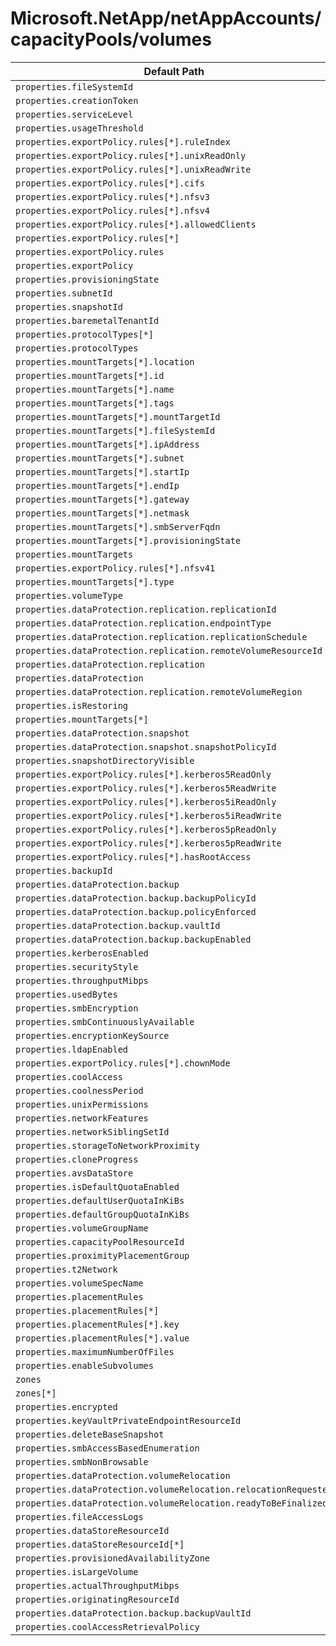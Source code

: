 # Microsoft.NetApp/netAppAccounts/capacityPools/volumes

| Default Path | Alias |
|---|---|
| `properties.fileSystemId` | `Microsoft.NetApp/netAppAccounts/capacityPools/volumes/fileSystemId` |
| `properties.creationToken` | `Microsoft.NetApp/netAppAccounts/capacityPools/volumes/creationToken` |
| `properties.serviceLevel` | `Microsoft.NetApp/netAppAccounts/capacityPools/volumes/serviceLevel` |
| `properties.usageThreshold` | `Microsoft.NetApp/netAppAccounts/capacityPools/volumes/usageThreshold` |
| `properties.exportPolicy.rules[*].ruleIndex` | `Microsoft.NetApp/netAppAccounts/capacityPools/volumes/exportPolicy.rules[*].ruleIndex` |
| `properties.exportPolicy.rules[*].unixReadOnly` | `Microsoft.NetApp/netAppAccounts/capacityPools/volumes/exportPolicy.rules[*].unixReadOnly` |
| `properties.exportPolicy.rules[*].unixReadWrite` | `Microsoft.NetApp/netAppAccounts/capacityPools/volumes/exportPolicy.rules[*].unixReadWrite` |
| `properties.exportPolicy.rules[*].cifs` | `Microsoft.NetApp/netAppAccounts/capacityPools/volumes/exportPolicy.rules[*].cifs` |
| `properties.exportPolicy.rules[*].nfsv3` | `Microsoft.NetApp/netAppAccounts/capacityPools/volumes/exportPolicy.rules[*].nfsv3` |
| `properties.exportPolicy.rules[*].nfsv4` | `Microsoft.NetApp/netAppAccounts/capacityPools/volumes/exportPolicy.rules[*].nfsv4` |
| `properties.exportPolicy.rules[*].allowedClients` | `Microsoft.NetApp/netAppAccounts/capacityPools/volumes/exportPolicy.rules[*].allowedClients` |
| `properties.exportPolicy.rules[*]` | `Microsoft.NetApp/netAppAccounts/capacityPools/volumes/exportPolicy.rules[*]` |
| `properties.exportPolicy.rules` | `Microsoft.NetApp/netAppAccounts/capacityPools/volumes/exportPolicy.rules` |
| `properties.exportPolicy` | `Microsoft.NetApp/netAppAccounts/capacityPools/volumes/exportPolicy` |
| `properties.provisioningState` | `Microsoft.NetApp/netAppAccounts/capacityPools/volumes/provisioningState` |
| `properties.subnetId` | `Microsoft.NetApp/netAppAccounts/capacityPools/volumes/subnetId` |
| `properties.snapshotId` | `Microsoft.NetApp/netAppAccounts/capacityPools/volumes/snapshotId` |
| `properties.baremetalTenantId` | `Microsoft.NetApp/netAppAccounts/capacityPools/volumes/baremetalTenantId` |
| `properties.protocolTypes[*]` | `Microsoft.NetApp/netAppAccounts/capacityPools/volumes/protocolTypes[*]` |
| `properties.protocolTypes` | `Microsoft.NetApp/netAppAccounts/capacityPools/volumes/protocolTypes` |
| `properties.mountTargets[*].location` | `Microsoft.NetApp/netAppAccounts/capacityPools/volumes/mountTargets[*].location` |
| `properties.mountTargets[*].id` | `Microsoft.NetApp/netAppAccounts/capacityPools/volumes/mountTargets[*].id` |
| `properties.mountTargets[*].name` | `Microsoft.NetApp/netAppAccounts/capacityPools/volumes/mountTargets[*].name` |
| `properties.mountTargets[*].tags` | `Microsoft.NetApp/netAppAccounts/capacityPools/volumes/mountTargets[*].tags` |
| `properties.mountTargets[*].mountTargetId` | `Microsoft.NetApp/netAppAccounts/capacityPools/volumes/mountTargets[*].mountTargetId` |
| `properties.mountTargets[*].fileSystemId` | `Microsoft.NetApp/netAppAccounts/capacityPools/volumes/mountTargets[*].fileSystemId` |
| `properties.mountTargets[*].ipAddress` | `Microsoft.NetApp/netAppAccounts/capacityPools/volumes/mountTargets[*].ipAddress` |
| `properties.mountTargets[*].subnet` | `Microsoft.NetApp/netAppAccounts/capacityPools/volumes/mountTargets[*].subnet` |
| `properties.mountTargets[*].startIp` | `Microsoft.NetApp/netAppAccounts/capacityPools/volumes/mountTargets[*].startIp` |
| `properties.mountTargets[*].endIp` | `Microsoft.NetApp/netAppAccounts/capacityPools/volumes/mountTargets[*].endIp` |
| `properties.mountTargets[*].gateway` | `Microsoft.NetApp/netAppAccounts/capacityPools/volumes/mountTargets[*].gateway` |
| `properties.mountTargets[*].netmask` | `Microsoft.NetApp/netAppAccounts/capacityPools/volumes/mountTargets[*].netmask` |
| `properties.mountTargets[*].smbServerFqdn` | `Microsoft.NetApp/netAppAccounts/capacityPools/volumes/mountTargets[*].smbServerFqdn` |
| `properties.mountTargets[*].provisioningState` | `Microsoft.NetApp/netAppAccounts/capacityPools/volumes/mountTargets[*].provisioningState` |
| `properties.mountTargets` | `Microsoft.NetApp/netAppAccounts/capacityPools/volumes/mountTargets` |
| `properties.exportPolicy.rules[*].nfsv41` | `Microsoft.NetApp/netAppAccounts/capacityPools/volumes/exportPolicy.rules[*].nfsv41` |
| `properties.mountTargets[*].type` | `Microsoft.NetApp/netAppAccounts/capacityPools/volumes/mountTargets[*].type` |
| `properties.volumeType` | `Microsoft.NetApp/netAppAccounts/capacityPools/volumes/volumeType` |
| `properties.dataProtection.replication.replicationId` | `Microsoft.NetApp/netAppAccounts/capacityPools/volumes/dataProtection.replication.replicationId` |
| `properties.dataProtection.replication.endpointType` | `Microsoft.NetApp/netAppAccounts/capacityPools/volumes/dataProtection.replication.endpointType` |
| `properties.dataProtection.replication.replicationSchedule` | `Microsoft.NetApp/netAppAccounts/capacityPools/volumes/dataProtection.replication.replicationSchedule` |
| `properties.dataProtection.replication.remoteVolumeResourceId` | `Microsoft.NetApp/netAppAccounts/capacityPools/volumes/dataProtection.replication.remoteVolumeResourceId` |
| `properties.dataProtection.replication` | `Microsoft.NetApp/netAppAccounts/capacityPools/volumes/dataProtection.replication` |
| `properties.dataProtection` | `Microsoft.NetApp/netAppAccounts/capacityPools/volumes/dataProtection` |
| `properties.dataProtection.replication.remoteVolumeRegion` | `Microsoft.NetApp/netAppAccounts/capacityPools/volumes/dataProtection.replication.remoteVolumeRegion` |
| `properties.isRestoring` | `Microsoft.NetApp/netAppAccounts/capacityPools/volumes/isRestoring` |
| `properties.mountTargets[*]` | `Microsoft.NetApp/netAppAccounts/capacityPools/volumes/mountTargets[*]` |
| `properties.dataProtection.snapshot` | `Microsoft.NetApp/netAppAccounts/capacityPools/volumes/dataProtection.snapshot` |
| `properties.dataProtection.snapshot.snapshotPolicyId` | `Microsoft.NetApp/netAppAccounts/capacityPools/volumes/dataProtection.snapshot.snapshotPolicyId` |
| `properties.snapshotDirectoryVisible` | `Microsoft.NetApp/netAppAccounts/capacityPools/volumes/snapshotDirectoryVisible` |
| `properties.exportPolicy.rules[*].kerberos5ReadOnly` | `Microsoft.NetApp/netAppAccounts/capacityPools/volumes/exportPolicy.rules[*].kerberos5ReadOnly` |
| `properties.exportPolicy.rules[*].kerberos5ReadWrite` | `Microsoft.NetApp/netAppAccounts/capacityPools/volumes/exportPolicy.rules[*].kerberos5ReadWrite` |
| `properties.exportPolicy.rules[*].kerberos5iReadOnly` | `Microsoft.NetApp/netAppAccounts/capacityPools/volumes/exportPolicy.rules[*].kerberos5iReadOnly` |
| `properties.exportPolicy.rules[*].kerberos5iReadWrite` | `Microsoft.NetApp/netAppAccounts/capacityPools/volumes/exportPolicy.rules[*].kerberos5iReadWrite` |
| `properties.exportPolicy.rules[*].kerberos5pReadOnly` | `Microsoft.NetApp/netAppAccounts/capacityPools/volumes/exportPolicy.rules[*].kerberos5pReadOnly` |
| `properties.exportPolicy.rules[*].kerberos5pReadWrite` | `Microsoft.NetApp/netAppAccounts/capacityPools/volumes/exportPolicy.rules[*].kerberos5pReadWrite` |
| `properties.exportPolicy.rules[*].hasRootAccess` | `Microsoft.NetApp/netAppAccounts/capacityPools/volumes/exportPolicy.rules[*].hasRootAccess` |
| `properties.backupId` | `Microsoft.NetApp/netAppAccounts/capacityPools/volumes/backupId` |
| `properties.dataProtection.backup` | `Microsoft.NetApp/netAppAccounts/capacityPools/volumes/dataProtection.backup` |
| `properties.dataProtection.backup.backupPolicyId` | `Microsoft.NetApp/netAppAccounts/capacityPools/volumes/dataProtection.backup.backupPolicyId` |
| `properties.dataProtection.backup.policyEnforced` | `Microsoft.NetApp/netAppAccounts/capacityPools/volumes/dataProtection.backup.policyEnforced` |
| `properties.dataProtection.backup.vaultId` | `Microsoft.NetApp/netAppAccounts/capacityPools/volumes/dataProtection.backup.vaultId` |
| `properties.dataProtection.backup.backupEnabled` | `Microsoft.NetApp/netAppAccounts/capacityPools/volumes/dataProtection.backup.backupEnabled` |
| `properties.kerberosEnabled` | `Microsoft.NetApp/netAppAccounts/capacityPools/volumes/kerberosEnabled` |
| `properties.securityStyle` | `Microsoft.NetApp/netAppAccounts/capacityPools/volumes/securityStyle` |
| `properties.throughputMibps` | `Microsoft.NetApp/netAppAccounts/capacityPools/volumes/throughputMibps` |
| `properties.usedBytes` | `Microsoft.NetApp/netAppAccounts/capacityPools/volumes/usedBytes` |
| `properties.smbEncryption` | `Microsoft.NetApp/netAppAccounts/capacityPools/volumes/smbEncryption` |
| `properties.smbContinuouslyAvailable` | `Microsoft.NetApp/netAppAccounts/capacityPools/volumes/smbContinuouslyAvailable` |
| `properties.encryptionKeySource` | `Microsoft.NetApp/netAppAccounts/capacityPools/volumes/encryptionKeySource` |
| `properties.ldapEnabled` | `Microsoft.NetApp/netAppAccounts/capacityPools/volumes/ldapEnabled` |
| `properties.exportPolicy.rules[*].chownMode` | `Microsoft.NetApp/netAppAccounts/capacityPools/volumes/exportPolicy.rules[*].chownMode` |
| `properties.coolAccess` | `Microsoft.NetApp/netAppAccounts/capacityPools/volumes/coolAccess` |
| `properties.coolnessPeriod` | `Microsoft.NetApp/netAppAccounts/capacityPools/volumes/coolnessPeriod` |
| `properties.unixPermissions` | `Microsoft.NetApp/netAppAccounts/capacityPools/volumes/unixPermissions` |
| `properties.networkFeatures` | `Microsoft.NetApp/netAppAccounts/capacityPools/volumes/networkFeatures` |
| `properties.networkSiblingSetId` | `Microsoft.NetApp/netAppAccounts/capacityPools/volumes/networkSiblingSetId` |
| `properties.storageToNetworkProximity` | `Microsoft.NetApp/netAppAccounts/capacityPools/volumes/storageToNetworkProximity` |
| `properties.cloneProgress` | `Microsoft.NetApp/netAppAccounts/capacityPools/volumes/cloneProgress` |
| `properties.avsDataStore` | `Microsoft.NetApp/netAppAccounts/capacityPools/volumes/avsDataStore` |
| `properties.isDefaultQuotaEnabled` | `Microsoft.NetApp/netAppAccounts/capacityPools/volumes/isDefaultQuotaEnabled` |
| `properties.defaultUserQuotaInKiBs` | `Microsoft.NetApp/netAppAccounts/capacityPools/volumes/defaultUserQuotaInKiBs` |
| `properties.defaultGroupQuotaInKiBs` | `Microsoft.NetApp/netAppAccounts/capacityPools/volumes/defaultGroupQuotaInKiBs` |
| `properties.volumeGroupName` | `Microsoft.NetApp/netAppAccounts/capacityPools/volumes/volumeGroupName` |
| `properties.capacityPoolResourceId` | `Microsoft.NetApp/netAppAccounts/capacityPools/volumes/capacityPoolResourceId` |
| `properties.proximityPlacementGroup` | `Microsoft.NetApp/netAppAccounts/capacityPools/volumes/proximityPlacementGroup` |
| `properties.t2Network` | `Microsoft.NetApp/netAppAccounts/capacityPools/volumes/t2Network` |
| `properties.volumeSpecName` | `Microsoft.NetApp/netAppAccounts/capacityPools/volumes/volumeSpecName` |
| `properties.placementRules` | `Microsoft.NetApp/netAppAccounts/capacityPools/volumes/placementRules` |
| `properties.placementRules[*]` | `Microsoft.NetApp/netAppAccounts/capacityPools/volumes/placementRules[*]` |
| `properties.placementRules[*].key` | `Microsoft.NetApp/netAppAccounts/capacityPools/volumes/placementRules[*].key` |
| `properties.placementRules[*].value` | `Microsoft.NetApp/netAppAccounts/capacityPools/volumes/placementRules[*].value` |
| `properties.maximumNumberOfFiles` | `Microsoft.NetApp/netAppAccounts/capacityPools/volumes/maximumNumberOfFiles` |
| `properties.enableSubvolumes` | `Microsoft.NetApp/netAppAccounts/capacityPools/volumes/enableSubvolumes` |
| `zones` | `Microsoft.NetApp/netAppAccounts/capacityPools/volumes/zones` |
| `zones[*]` | `Microsoft.NetApp/netAppAccounts/capacityPools/volumes/zones[*]` |
| `properties.encrypted` | `Microsoft.NetApp/netAppAccounts/capacityPools/volumes/encrypted` |
| `properties.keyVaultPrivateEndpointResourceId` | `Microsoft.NetApp/netAppAccounts/capacityPools/volumes/keyVaultPrivateEndpointResourceId` |
| `properties.deleteBaseSnapshot` | `Microsoft.NetApp/netAppAccounts/capacityPools/volumes/deleteBaseSnapshot` |
| `properties.smbAccessBasedEnumeration` | `Microsoft.NetApp/netAppAccounts/capacityPools/volumes/smbAccessBasedEnumeration` |
| `properties.smbNonBrowsable` | `Microsoft.NetApp/netAppAccounts/capacityPools/volumes/smbNonBrowsable` |
| `properties.dataProtection.volumeRelocation` | `Microsoft.NetApp/netAppAccounts/capacityPools/volumes/dataProtection.volumeRelocation` |
| `properties.dataProtection.volumeRelocation.relocationRequested` | `Microsoft.NetApp/netAppAccounts/capacityPools/volumes/dataProtection.volumeRelocation.relocationRequested` |
| `properties.dataProtection.volumeRelocation.readyToBeFinalized` | `Microsoft.NetApp/netAppAccounts/capacityPools/volumes/dataProtection.volumeRelocation.readyToBeFinalized` |
| `properties.fileAccessLogs` | `Microsoft.NetApp/netAppAccounts/capacityPools/volumes/fileAccessLogs` |
| `properties.dataStoreResourceId` | `Microsoft.NetApp/netAppAccounts/capacityPools/volumes/dataStoreResourceId` |
| `properties.dataStoreResourceId[*]` | `Microsoft.NetApp/netAppAccounts/capacityPools/volumes/dataStoreResourceId[*]` |
| `properties.provisionedAvailabilityZone` | `Microsoft.NetApp/netAppAccounts/capacityPools/volumes/provisionedAvailabilityZone` |
| `properties.isLargeVolume` | `Microsoft.NetApp/netAppAccounts/capacityPools/volumes/isLargeVolume` |
| `properties.actualThroughputMibps` | `Microsoft.NetApp/netAppAccounts/capacityPools/volumes/actualThroughputMibps` |
| `properties.originatingResourceId` | `Microsoft.NetApp/netAppAccounts/capacityPools/volumes/originatingResourceId` |
| `properties.dataProtection.backup.backupVaultId` | `Microsoft.NetApp/netAppAccounts/capacityPools/volumes/dataProtection.backup.backupVaultId` |
| `properties.coolAccessRetrievalPolicy` | `Microsoft.NetApp/netAppAccounts/capacityPools/volumes/coolAccessRetrievalPolicy` |

